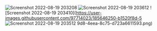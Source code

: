 ![Screenshot 2022-08-19 203208](https://user-images.githubusercontent.com/97714023/185646187-50cf32f6-68eb-4f9c-97c6-114275c262e0.png)
![Screenshot 2022-08-19 203612](https://user-images.githubusercontent.com/97714023/185646233-a5badb11-c46d-444f-9e36-78884ebb0ea5.png)
![Screenshot 2022-08-19 203410](https://user-images.githubusercontent.com/97714023/185646250-b1520f8d-5
![Screenshot 2022-08-19 203512](https://user-images.githubusercontent.com/97714023/185646259-b9c94ebb-4dfc-410e-ac0c-cd3a4f4b5283.png)
9d8-4eea-8c75-d723a6611593.png)

